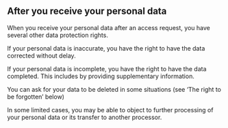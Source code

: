 ##  After you receive your personal data

When you receive your personal data after an access request, you have several
other data protection rights.

If your personal data is inaccurate, you have the right to have the data
corrected without delay.

If your personal data is incomplete, you have the right to have the data
completed. This includes by providing supplementary information.

You can ask for your data to be deleted in some situations (see ‘The right to
be forgotten’ below)

In some limited cases, you may be able to object to further processing of your
personal data or its transfer to another processor.
